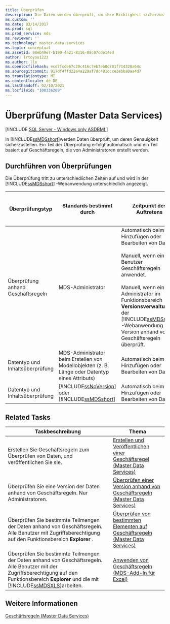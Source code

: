 ```yaml
---
title: Überprüfen
description: Die Daten werden überprüft, um ihre Richtigkeit sicherzustellen, entweder automatisch oder basierend auf Geschäftsregeln, die Sie in Master Data Services erstellen.
ms.custom: ''
ms.date: 03/14/2017
ms.prod: sql
ms.prod_service: mds
ms.reviewer: ''
ms.technology: master-data-services
ms.topic: conceptual
ms.assetid: 98eb49e7-b190-4a21-8316-08c07cde14ed
author: lrtoyou1223
ms.author: lle
ms.openlocfilehash: ecd7fcde67c20c416c7eb3eb0d781f714328a64c
ms.sourcegitcommit: 917df4ffd22e4a229af7dc481dcce3ebba0aa4d7
ms.translationtype: MT
ms.contentlocale: de-DE
ms.lasthandoff: 02/10/2021
ms.locfileid: "100336209"
---
```

# <a name="validation-master-data-services"></a>Überprüfung (Master Data Services)

[!INCLUDE [SQL Server - Windows only ASDBMI  ](../includes/applies-to-version/sql-windows-only-asdbmi.md)]

  In [!INCLUDE[ssMDSshort](../includes/ssmdsshort-md.md)]werden Daten überprüft, um deren Genauigkeit sicherzustellen. Ein Teil der Überprüfung erfolgt automatisch und ein Teil basiert auf Geschäftsregeln, die von Administratoren erstellt werden.  
  
## <a name="when-data-validation-occurs"></a>Durchführen von Überprüfungen  
 Die Überprüfung tritt zu unterschiedlichen Zeiten auf und wird in der [!INCLUDE[ssMDSshort](../includes/ssmdsshort-md.md)] -Webanwendung unterschiedlich angezeigt.  
  
|Überprüfungstyp|Standards bestimmt durch|Zeitpunkt des Auftretens|Angezeigt in der MasterData Manager-Webbenutzeroberfläche als|Angezeigt im Add-In für Excel als|Werden Daten im MDS-Repository gespeichert?|  
|---------------------|-----------------------------|--------------------|---------------------------------------------------|-------------------------------------------|------------------------------------------|  
|Überprüfung anhand Geschäftsregeln|MDS-Administrator|Automatisch beim Hinzufügen oder Bearbeiten von Daten.<br /><br /> Manuell, wenn ein Benutzer Geschäftsregeln anwendet.<br /><br /> Manuell, wenn ein Administrator im Funktionsbereich **Versionsverwaltung** der [!INCLUDE[ssMDSmdm](../includes/ssmdsmdm-md.md)] -Webanwendung eine Version anhand von Geschäftsregeln überprüft.|Überprüfungsfehler|ValidationStatus|Ja|  
|Datentyp und Inhaltsüberprüfung|MDS-Administrator beim Erstellen von Modellobjekten (z. B. Länge oder Datentyp eines Attributs)|Automatisch beim Hinzufügen oder Bearbeiten von Daten|Eingabefehler|InputStatus|Nein|  
|Datentyp und Inhaltsüberprüfung|[!INCLUDE[ssNoVersion](../includes/ssnoversion-md.md)] oder [!INCLUDE[ssMDSshort](../includes/ssmdsshort-md.md)]|Automatisch beim Hinzufügen oder Bearbeiten von Daten|Eingabefehler|InputStatus|Nein|  
  
## <a name="related-tasks"></a>Related Tasks  
  
|Taskbeschreibung|Thema|  
|----------------------|-----------|  
|Erstellen Sie Geschäftsregeln zum Überprüfen von Daten, und veröffentlichen Sie sie.|[Erstellen und Veröffentlichen einer Geschäftsregel &#40;Master Data Services&#41;](../master-data-services/create-and-publish-a-business-rule-master-data-services.md)|  
|Überprüfen Sie eine Version der Daten anhand von Geschäftsregeln. Nur Administratoren.|[Überprüfen einer Version anhand von Geschäftsregeln &#40;Master Data Services&#41;](../master-data-services/validate-a-version-against-business-rules-master-data-services.md)|  
|Überprüfen Sie bestimmte Teilmengen der Daten anhand von Geschäftsregeln. Alle Benutzer mit Zugriffsberechtigung auf den Funktionsbereich **Explorer** .|[Überprüfen von bestimmten Elementen auf Geschäftsregeln &#40;Master Data Services&#41;](../master-data-services/validate-specific-members-against-business-rules-master-data-services.md)|  
|Überprüfen Sie bestimmte Teilmengen der Daten anhand von Geschäftsregeln. Alle Benutzer mit der Zugriffsberechtigung auf den Funktionsbereich **Explorer** und die mit [!INCLUDE[ssMDSXLS](../includes/ssmdsxls-md.md)]arbeiten.|[Anwenden von Geschäftsregeln &#40;MDS-Add-In für Excel&#41;](../master-data-services/microsoft-excel-add-in/apply-business-rules-mds-add-in-for-excel.md)|  
  
## <a name="see-also"></a>Weitere Informationen  
 [Geschäftsregeln &#40;Master Data Services&#41;](../master-data-services/business-rules-master-data-services.md)  
  
  
